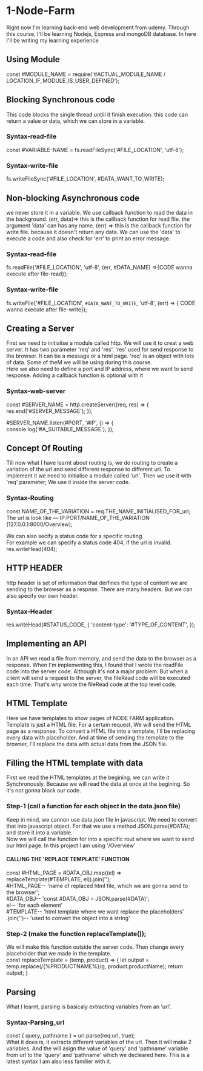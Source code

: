 # 1-Node-Farm

Right now I'm learning back-end web development from udemy. Through this course, I'll be learning Nodejs, Express and mongoDB database. In here I'll be writing my learning experience

## Using Module

const #MODULE_NAME = require('#ACTUAL_MODULE_NAME / LOCATION_IF_MODULE_IS_USER_DEFINED');

## Blocking Synchronous code

This code blocks the single thread untill it finish execution. this code can return a value or data, which we can store in a variable.

### Syntax-read-file

const #VARIABLE-NAME = fs.readFileSync('#FILE_LOCATION', 'utf-8');

### Syntax-write-file

fs.writeFileSync('#FILE_LOCATION', #DATA_WANT_TO_WRITE);

## Non-blocking Asynchronous code

we never store it in a variable. We use callback function to read the data in the background. (err, data)=> this is the callback function for read file. the argument 'data' can has any name. (err) => this is the callback function for write file. because it doesn't return any data. We can use the 'data' to execute a code and also check for 'err' to print an error message.

### Syntax-read-file

fs.readFile('#FILE_LOCATION', 'utf-8', (err, #DATA_NAME) =>{CODE wanna execute after file-read});

### Syntax-write-file

fs.writeFile('#FILE_LOCATION', `#DATA_WANT_TO_WRITE`, 'utf-8', (err) => { CODE wanna execute after file-write});

## Creating a Server

First we need to initialise a module called http. We will use it to creat a web server. It has two parameter 'req' and 'res'. 'res' used for send response to the browser. It can be a message or a html page. 'req' is an object with lots of data. Some of theM we will be using during this course.<br/>
Here we also need to define a port and IP address, where we want to send response. Adding a callback function is optional with it

### Syntax-web-server

const #SERVER_NAME = http.createServer((req, res) => {
res.end('#SERVER_MESSAGE');
});

#SERVER_NAME.listen(#PORT, '#IP', () => {
console.log('#A_SUITABLE_MESSAGE');
});

## Concept Of Routing

Till now what I have learnt about routing is, we do routing to create a variation of the url and send different response to different url. To implement it we need to initialise a module called 'url'. Then we use it with 'req' parameter;
We use it inside the server code.

### Syntax-Routing

const NAME_OF_THE_VARIATION = req.THE_NAME_INITIALISED_FOR_url;<br/>
The url is look like — IP:PORT/NAME_OF_THE_VARIATION (127.0.0.1:8000/Overview);

We can also secify a status code for a specific routing.<br/>
For example we can specify a status code 404, if the url is invalid.
res.writeHead(404);

## HTTP HEADER

http header is set of information that derfines the type of content we are sending to the browser as a respnse. There are many headers. But we can also specify our own header.

### Syntax-Header

res.writeHead(#STATUS_CODE, {
'content-type': '#TYPE_OF_CONTENT',
});

## Implementing an API

In an API we read a file from memory, and send the data to the browser as a response.
When I'm implementing this, I found that I wrote the readFile code into the server code. Although it's not a major problem. But when a client will send a request to the server, the fileRead code will be executed each time. That's why wrote the fileRead code at the top level code.

## HTML Template

Here we have templates to show pages of NODE FARM application. Template is just a HTML file. For a certain request, We will send the HTML page as a response. To convert a HTML file into a template, I'll be replacing every data with placeholder. And at time of sending the template to the browser, I'll replace the data with actual data from the JSON file.

## Filling the HTML template with data

First we read the HTML templates at the begining. we can write it Synchronously. Because we will read the data at once at the begining. So it's not gonna block our code.

### Step-1 (call a function for each object in the data.json file)

Keep in mind, we cannon use data.json file in javascript. We need to convert that into javascript object. For that we use a method JSON.parse(#DATA); and store it into a variable.<br/>
Now we will call the function for into a specific rout where we want to send our html page. In this project I am using '/Overview'

#### CALLING THE 'REPLACE TEMPLATE' FUNCTION

const #HTML_PAGE = #DATA_OBJ.map((el) => replaceTemplate(#TEMPLATE, el)).join('');<br/>
#HTML_PAGE-- 'name of replaced html file, which we are gonna send to the browser';<br/>
#DATA_OBJ-- 'const #DATA_OBJ = JSON.parse(#DATA)';<br/>
el-- 'for each element'<br/>
#TEMPLATE-- 'html template where we want replace the placeholders'<br/>
.join('')-- 'used to convert the object into a string'

### Step-2 (make the function replaceTemplate());

We will make this function outside the server code. Then change every placeholder that we made in the template.<br/>
const replaceTemplate = (temp, product) => {
let output = temp.replace(/{%PRODUCTNAME%}/g, product.productName);
return output;
}

## Parsing

What I learnt, parsing is basicaly extracting variables from an 'url'.

### Syntax-Parsing_url

const { query, pathname } = url.parse(req.url, true);<br/>
What it does is, it extracts different variables of the url. Then it will make 2 variables. And the will asign the value of 'query' and 'pathname' variable from url to the 'query' and 'pathname' which we decleared here. This is a latest syntax I am also less familier with it.
